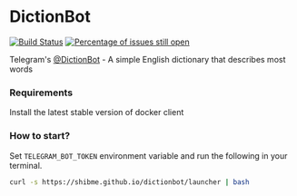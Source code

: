 # DictionBot
[![Build Status](https://gitlab.com/shibme/dictionbot/badges/main/pipeline.svg)](https://gitlab.com/shibme/dictionbot/pipelines)
[![Percentage of issues still open](http://isitmaintained.com/badge/open/shibme/dictionbot.svg)](http://isitmaintained.com/project/shibme/dictionbot "Percentage of issues still open")

Telegram's [@DictionBot](https://telegram.me/DictionBot) - A simple English dictionary that describes most words

### Requirements
Install the latest stable version of docker client

### How to start?
Set `TELEGRAM_BOT_TOKEN` environment variable and run the following in your terminal.
```bash
curl -s https://shibme.github.io/dictionbot/launcher | bash
```
